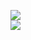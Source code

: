 [![](https://img.shields.io/badge/Made%20With-Github%20Spray-lightgrey.svg?style=for-the-badge&logo=github)](https://github.com/Annihil/github-spray#30084)  
[![](https://i.imgur.com/2DrTn0Z.gif)](https://github.com/Annihil/github-spray)